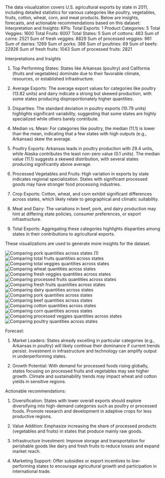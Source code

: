 The data visualization covers U.S. agricultural exports by state in 2011, including detailed statistics for various categories like poultry, vegetables, fruits, cotton, wheat, corn, and meat products. Below are insights, forecasts, and actionable recommendations based on this dataset:
Interpretation and Insights:
KPIs:
Total Exports: 1
Product Categories: 5
Total Veggies: 1600
Total Fruits: 6007
Total States: 5
Sum of cottons: 483
Sum of corns: 2521
Sum of fresh veggies: 8829
Sum of processed veggies: 961
Sum of dairies: 1269
Sum of porks: 388
Sum of poultries: 69
Sum of beefs: 22926
Sum of fresh fruits: 1043
Sum of processed fruits: 2821

Interpretations and Insights 
1. Top Performing States:
States like Arkansas (poultry) and California (fruits and vegetables) dominate due to their favorable climate, resources, or established infrastructure.

2. Average Exports:
The average export values for categories like poultry (13.82 units) and dairy indicate a strong but skewed production, with some states producing disproportionately higher quantities.

3. Disparities:
The standard deviation in poultry exports (10.79 units) highlights significant variability, suggesting that some states are highly specialized while others barely contribute.

4. Median vs. Mean:
For categories like poultry, the median (11.1) is lower than the mean, indicating that a few states with high outputs (e.g., Arkansas) skew the average.

5. Poultry Exports:
Arkansas leads in poultry production with 29.4 units, while Alaska contributes the least non-zero value (0.1 units).
The median value (11.1) suggests a skewed distribution, with several states producing significantly above average.

6. Processed Vegetables and Fruits:
High variation in exports by state indicates regional specialization. States with significant processed goods may have stronger food processing industries.

7. Crop Exports:
Cotton, wheat, and corn exhibit significant differences across states, which likely relate to geographical and climatic suitability.

8. Meat and Dairy:
The variations in beef, pork, and dairy production may hint at differing state policies, consumer preferences, or export infrastructure.

9. Total Exports:
Aggregating these categories highlights disparities among states in their contributions to agricultural exports.

These visualizations are used to generate more insights for the dataset.

![Comparing pork quantities across states (1)](https://github.com/user-attachments/assets/a593b22e-7d3c-487f-9865-1a307cea9372)
![Comparing total fruits quantities across states](https://github.com/user-attachments/assets/4d0c748a-aa13-4417-80ff-48eeb2d56902)
![Comparing total veggies quantities across states](https://github.com/user-attachments/assets/29e77644-2255-4e23-afaa-60be5f6d8d19)
![Comparing wheat quantities across states](https://github.com/user-attachments/assets/fecb426b-5ae7-4e82-9b0b-6fc49608b5d3)
![Comparing fresh veggies quantities across states](https://github.com/user-attachments/assets/f5fa89e2-77ef-4733-9bcc-130563b23f5f)
![Comparing processed fruits quantities across states](https://github.com/user-attachments/assets/e2265919-b462-4d06-815b-42c1e8531e92)
![Comparing fresh fruits quantities across states](https://github.com/user-attachments/assets/543a9f85-1c04-48a6-8fa6-17947096227f)
![Comparing dairy quantities across states](https://github.com/user-attachments/assets/267a2b68-f91e-47a4-bf91-fcf4ae90bdd8)
![Comparing pork quantities across states](https://github.com/user-attachments/assets/8deb7bd2-ff10-4558-91df-850722b4032a)
![Comparing beef quantities across states](https://github.com/user-attachments/assets/293d8178-f214-412b-87e9-728f4c07b045)
![Comparing cotton quantities across states](https://github.com/user-attachments/assets/c44ac2b3-bac3-4982-abf9-89c10dacee78)
![Comparing corn quantities across states](https://github.com/user-attachments/assets/67b185f2-c62f-4e47-a099-741a99cf5be2)
![Comparing processed veggies quantities across states](https://github.com/user-attachments/assets/50fa03a3-09ed-404f-b0fd-985ac4b2a0d9)
![Comparing poultry quantities across states](https://github.com/user-attachments/assets/4b879c21-ccc9-4f85-8724-df5afe646d22)

Forecast:
1. Market Leaders:
States already excelling in particular categories (e.g., Arkansas in poultry) will likely continue their dominance if current trends persist.
Investment in infrastructure and technology can amplify output in underperforming states.

2. Growth Potential:
With demand for processed foods rising globally, states focusing on processed fruits and vegetables may see higher growth.
Climate and sustainability trends may impact wheat and cotton yields in sensitive regions.


Actionable recommendations:
1. Diversification:
States with lower overall exports should explore diversifying into high-demand categories such as poultry or processed foods.
Promote research and development in adaptive crops for less productive regions.

2. Value Addition:
Emphasize increasing the share of processed products (vegetables and fruits) in states that produce mainly raw goods.

3. Infrastructure Investment:
Improve storage and transportation for perishable goods like dairy and fresh fruits to reduce losses and expand market reach.

4. Marketing Support:
Offer subsidies or export incentives to low-performing states to encourage agricultural growth and participation in international trade.






